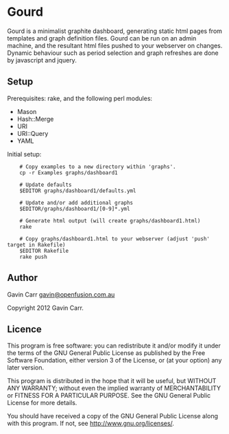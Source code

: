 Gourd
=====

Gourd is a minimalist graphite dashboard, generating static html pages
from templates and graph definition files. Gourd can be run on an admin
machine, and the resultant html files pushed to your webserver on changes.
Dynamic behaviour such as period selection and graph refreshes are done
by javascript and jquery.


Setup
-----

Prerequisites: rake, and the following perl modules:

  - Mason
  - Hash::Merge
  - URI
  - URI::Query
  - YAML


Initial setup:

```shell
    # Copy examples to a new directory within 'graphs'.
    cp -r Examples graphs/dashboard1

    # Update defaults
    $EDITOR graphs/dashboard1/defaults.yml

    # Update and/or add additional graphs
    $EDITOR/graphs/dashboard1/[0-9]*.yml

    # Generate html output (will create graphs/dashboard1.html)
    rake

    # Copy graphs/dashboard1.html to your webserver (adjust 'push' target in Rakefile)
    $EDITOR Rakefile
    rake push
```


Author
------

Gavin Carr <gavin@openfusion.com.au>

Copyright 2012 Gavin Carr.


Licence
-------

This program is free software: you can redistribute it and/or modify
it under the terms of the GNU General Public License as published by
the Free Software Foundation, either version 3 of the License, or
(at your option) any later version.

This program is distributed in the hope that it will be useful,
but WITHOUT ANY WARRANTY; without even the implied warranty of
MERCHANTABILITY or FITNESS FOR A PARTICULAR PURPOSE.  See the
GNU General Public License for more details.

You should have received a copy of the GNU General Public License
along with this program.  If not, see <http://www.gnu.org/licenses/>.


